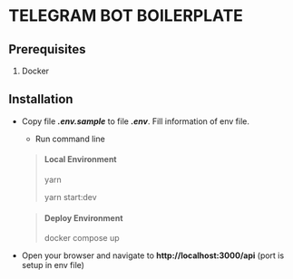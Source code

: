 # TELEGRAM BOT BOILERPLATE

## Prerequisites
1. Docker

## Installation

- Copy file **_.env.sample_** to file **_.env_**. Fill information of env file.

    - Run command line
    > #### Local Environment
    > yarn
    >
    > yarn start:dev

    > #### Deploy Environment
    > docker compose up

- Open your browser and navigate to **http://localhost:3000/api** (port is setup in env file)


